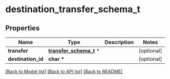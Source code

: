 # destination_transfer_schema_t

## Properties
Name | Type | Description | Notes
------------ | ------------- | ------------- | -------------
**transfer** | [**transfer_schema_t**](transfer_schema.md) \* |  | [optional] 
**destination_id** | **char \*** |  | [optional] 

[[Back to Model list]](../README.md#documentation-for-models) [[Back to API list]](../README.md#documentation-for-api-endpoints) [[Back to README]](../README.md)


